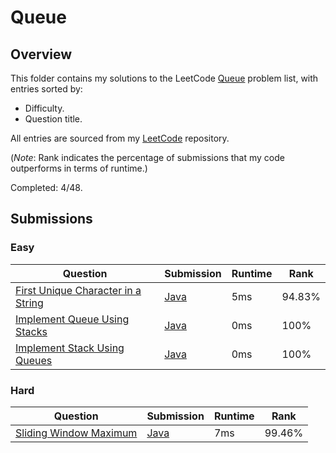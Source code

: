 # Queue

## Overview
This folder contains my solutions to the LeetCode [Queue](https://leetcode.com/problem-list/queue/) problem list,
with entries sorted by:
- Difficulty.
- Question title.

All entries are sourced from my [LeetCode](https://github.com/shumarb/leetcode) repository.

(*Note*: Rank indicates the percentage of submissions that my code outperforms in terms of runtime.)

Completed: 4/48.

## Submissions
### Easy
| Question                                                                                                            | Submission                                                                                           | Runtime | Rank   |
|---------------------------------------------------------------------------------------------------------------------|------------------------------------------------------------------------------------------------------|---------|--------|
| [First Unique Character in a String](https://leetcode.com/problems/first-unique-character-in-a-string/description/) | [Java](https://github.com/shumarb/leetcode/blob/main/submissions/FirstUniqueCharacterInAString.java) | 5ms     | 94.83% |
| [Implement Queue Using Stacks](https://leetcode.com/problems/implement-queue-using-stacks/description/)             | [Java](https://github.com/shumarb/leetcode/blob/main/submissions/ImplementQueueUsingStacks.java)     | 0ms     | 100%   |
| [Implement Stack Using Queues](https://leetcode.com/problems/implement-stack-using-queues/description/)             | [Java](https://github.com/shumarb/leetcode/blob/main/submissions/ImplementStackUsingQueues.java)     | 0ms     | 100%   |

### Hard
| Question                                                                                            | Submission                                                                                  | Runtime | Rank   |
|-----------------------------------------------------------------------------------------------------|---------------------------------------------------------------------------------------------|---------|--------|
| [Sliding Window Maximum](https://leetcode.com/problems/sliding-window-maximum/description/)         | [Java](https://github.com/shumarb/leetcode/blob/main/submissions/SlidingWindowMaximum.java) | 7ms     | 99.46% |
